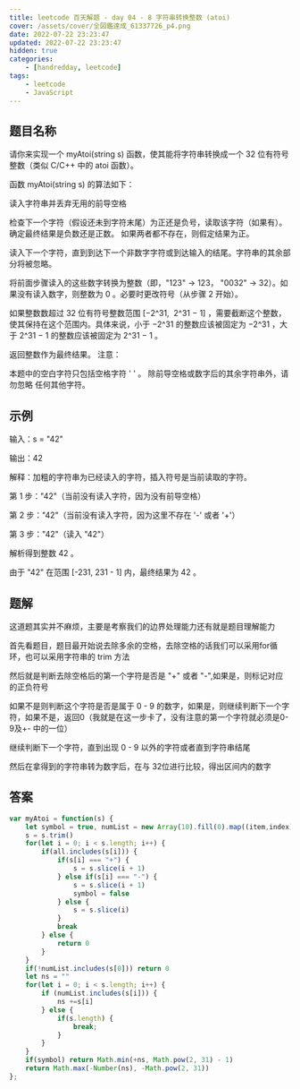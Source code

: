 ```yaml
---
title: leetcode 百天解题 - day 04 - 8 字符串转换整数 (atoi)
cover: /assets/cover/全図鑑達成_61337726_p4.png
date: 2022-07-22 23:23:47
updated: 2022-07-22 23:23:47
hidden: true
categories:
    - [handredday, leetcode]
tags:
    - leetcode
    - JavaScript
---
```

## 题目名称
请你来实现一个 myAtoi(string s) 函数，使其能将字符串转换成一个 32 位有符号整数（类似 C/C++ 中的 atoi 函数）。

函数 myAtoi(string s) 的算法如下：

读入字符串并丢弃无用的前导空格

检查下一个字符（假设还未到字符末尾）为正还是负号，读取该字符（如果有）。 确定最终结果是负数还是正数。 如果两者都不存在，则假定结果为正。

读入下一个字符，直到到达下一个非数字字符或到达输入的结尾。字符串的其余部分将被忽略。

将前面步骤读入的这些数字转换为整数（即，"123" -> 123， "0032" -> 32）。如果没有读入数字，则整数为 0 。必要时更改符号（从步骤 2 开始）。

如果整数数超过 32 位有符号整数范围 [−2^31,  2^31 − 1] ，需要截断这个整数，使其保持在这个范围内。具体来说，小于 −2^31 的整数应该被固定为 −2^31 ，大于 2^31 − 1 的整数应该被固定为 2^31 − 1 。

返回整数作为最终结果。
注意：

本题中的空白字符只包括空格字符 ' ' 。
除前导空格或数字后的其余字符串外，请勿忽略 任何其他字符。

## 示例

输入：s = "42"

输出：42

解释：加粗的字符串为已经读入的字符，插入符号是当前读取的字符。

第 1 步："42"（当前没有读入字符，因为没有前导空格）

第 2 步："42"（当前没有读入字符，因为这里不存在 '-' 或者 '+'）

第 3 步："42"（读入 "42"）

解析得到整数 42 。

由于 "42" 在范围 [-231, 231 - 1] 内，最终结果为 42 。

## 题解

这道题其实并不麻烦，主要是考察我们的边界处理能力还有就是题目理解能力

首先看题目，题目最开始说去除多余的空格，去除空格的话我们可以采用for循环，也可以采用字符串的 trim 方法

然后就是判断去除空格后的第一个字符是否是 "+" 或者 "-",如果是，则标记对应的正负符号

如果不是则判断这个字符是否是属于 0 - 9 的数字，如果是，则继续判断下一个字符，如果不是，返回0（我就是在这一步卡了，没有注意的第一个字符就必须是0-9及+- 中的一位）

继续判断下一个字符，直到出现 0 - 9 以外的字符或者直到字符串结尾

然后在拿得到的字符串转为数字后，在与 32位进行比较，得出区间内的数字

## 答案

~~~js
var myAtoi = function(s) {
    let symbol = true, numList = new Array(10).fill(0).map((item,index) => index + ""), all = ["+", "-"].concat(numList)
    s = s.trim()
    for(let i = 0; i < s.length; i++) {
        if(all.includes(s[i])) {
            if(s[i] === "+") {
                s = s.slice(i + 1)
            } else if(s[i] === "-") {
                s = s.slice(i + 1)
                symbol = false
            } else {
                s = s.slice(i)
            }
            break
        } else {
            return 0
        }
    }
    if(!numList.includes(s[0])) return 0
    let ns = "" 
    for(let i = 0; i < s.length; i++) {
        if (numList.includes(s[i])) {
            ns +=s[i]
        } else {
            if(s.length) {
                break;
            }
        }
    }
    if(symbol) return Math.min(+ns, Math.pow(2, 31) - 1)
    return Math.max(-Number(ns), -Math.pow(2, 31))
};
~~~